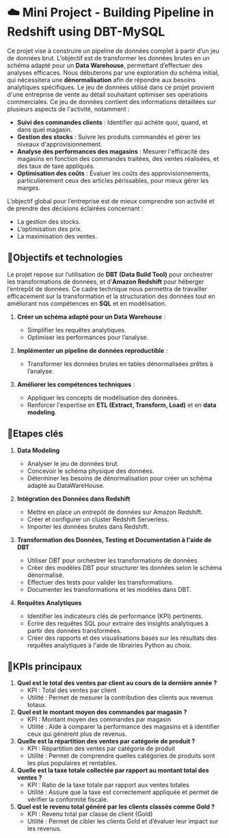 # ☁️ Mini Project - Building Pipeline in Redshift using DBT-MySQL

Ce projet vise à construire un pipeline de données complet à partir d’un jeu de données brut. L’objectif est de transformer les données brutes en un schéma adapté pour un **Data Warehouse**, permettant d’effectuer des analyses efficaces. Nous débuterons par une exploration du schéma initial, qui nécessitera une **dénormalisation** afin de répondre aux besoins analytiques spécifiques.
Le jeu de données utilisé dans ce projet provient d'une entreprise de vente au détail souhaitant optimiser ses opérations commerciales. Ce jeu de données contient des informations détaillées sur plusieurs aspects de l'activité, notamment :

- **Suivi des commandes clients** : Identifier qui achète quoi, quand, et dans quel magasin.
- **Gestion des stocks** : Suivre les produits commandés et gérer les niveaux d'approvisionnement.
- **Analyse des performances des magasins** : Mesurer l'efficacité des magasins en fonction des commandes traitées, des ventes réalisées, et des taux de taxe appliqués.
- **Optimisation des coûts** : Évaluer les coûts des approvisionnements, particulièrement ceux des articles périssables, pour mieux gérer les marges.

L’objectif global pour l’entreprise est de mieux comprendre son activité et de prendre des décisions éclairées concernant :
- La gestion des stocks.
- L’optimisation des prix.
- La maximisation des ventes.

## 🎯**Objectifs et technologies**
Le projet repose sur l’utilisation de **DBT (Data Build Tool)** pour orchestrer les transformations de données, et d’**Amazon Redshift** pour héberger l’entrepôt de données. Ce cadre technique nous permettra de travailler efficacement sur la transformation et la structuration des données tout en améliorant nos compétences en **SQL** et en modélisation.

1. **Créer un schéma adapté pour un Data Warehouse** :
   - Simplifier les requêtes analytiques.
   - Optimiser les performances pour l’analyse.

2. **Implémenter un pipeline de données reproductible** :
   - Transformer les données brutes en tables dénormalisées prêtes à l’analyse.

3. **Améliorer les compétences techniques** :
   - Appliquer les concepts de modélisation des données.
   - Renforcer l'expertise en **ETL (Extract, Transform, Load)** et en **data modeling**.
  
## 🚀Etapes clés
1. **Data Modeling**
   - Analyser le jeu de données brut.
   - Concevoir le schéma physique des données.
   - Déterminer les besoins de dénormalisation pour créer un schéma adapté au DataWareHouse.
  
2. **Intégration des Données dans Redshift**
   - Mettre en place un entrepôt de données sur Amazon Redshift.
   - Créer et configurer un cluster Redshift Serverless.
   - Importer les données brutes dans Redshift.
     
3. **Transformation des Données, Testing et Documentation à l'aide de DBT**
   - Utiliser DBT pour orchestrer les transformations de données.
   - Créer des modèles DBT pour structurer les données selon le schéma dénormalisé.
   - Effectuer des tests pour valider les transformations.
   - Documenter les transformations et les modèles dans DBT.
  
4. **Requêtes Analytiques**
   - Identifier les indicateurs clés de performance (KPI) pertinents.
   - Écrire des requêtes SQL pour extraire des insights analytiques à partir des données transformées.
   - Créer des rapports et des visualisations basés sur les résultats des requêtes analytiques à l'aide de librairies Python au choix.

## 🧠KPIs principaux
1. **Quel est le total des ventes par client au cours de la dernière année ?**
   - KPI : Total des ventes par client
   - Utilité : Permet de mesurer la contribution des clients aux revenus totaux.
2. **Quel est le montant moyen des commandes par magasin ?**
   - KPI : Montant moyen des commandes par magasin
   - Utilité : Aide à comparer la performance des magasins et à identifier ceux qui génèrent plus de revenus.
3. **Quelle est la répartition des ventes par catégorie de produit ?**
   - KPI : Répartition des ventes par catégorie de produit
   - Utilité : Permet de comprendre quelles catégories de produits sont les plus populaires et rentables.
4. **Quelle est la taxe totale collectée par rapport au montant total des ventes ?**
   - KPI : Ratio de la taxe totale par rapport aux ventes totales
   - Utilité : Assure que la taxe est correctement appliquée et permet de vérifier la conformité fiscale.
5. **Quel est le revenu total généré par les clients classés comme Gold ?**
   - KPI : Revenu total par classe de client (Gold)
   - Utilité : Permet de cibler les clients Gold et d’évaluer leur impact sur les revenus.
